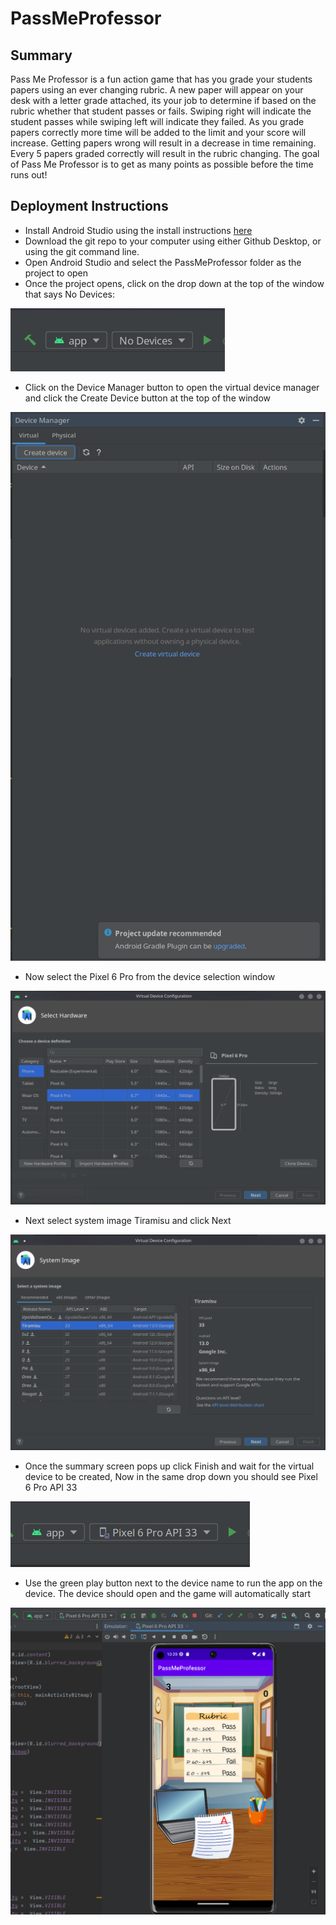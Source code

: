 # PassMeProfessor

## Summary

Pass Me Professor is a fun action game that has you grade your students papers using an ever changing rubric. A new paper will appear on your desk with a letter grade attached, its your job
to determine if based on the rubric whether that student passes or fails. Swiping right will indicate the student passes while swiping left will indicate they failed. As you grade papers correctly
more time will be added to the limit and your score will increase. Getting papers wrong will result in a decrease in time remaining. Every 5 papers graded correctly will result in the rubric changing.
The goal of Pass Me Professor is to get as many points as possible before the time runs out!

## Deployment Instructions
- Install Android Studio using the install instructions [here](https://developer.android.com/studio/install)
- Download the git repo to your computer using either Github Desktop, or using the git command line.
- Open Android Studio and select the PassMeProfessor folder as the project to open
- Once the project opens, click on the drop down at the top of the window that says No Devices:

![Device Manager](photos/deployment-2.png)

- Click on the Device Manager button to open the virtual device manager and click the Create Device button at the top of the window

![Create Device](photos/deployment-4.png)

- Now select the Pixel 6 Pro from the device selection window

![Device Selection](photos/deployment-5.png)

- Next select system image Tiramisu and click Next

![System Image](photos/deployment-6.png)

- Once the summary screen pops up click Finish and wait for the virtual device to be created, Now in the same drop down you should see Pixel 6 Pro API 33

![System Image](photos/deployment-7.png)

- Use the green play button next to the device name to run the app on the device. The device should open and the game will automatically start

![System Image](photos/deployment-8.png)
